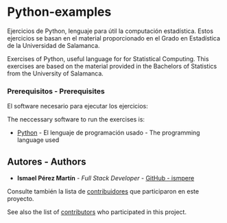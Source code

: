 # Python-examples

Ejercicios de Python, lenguaje para útil la computación estadística. Estos ejercicios se basan en el material proporcionado en el Grado en Estadística de la Universidad de Salamanca.

Exercises of Python, useful language for for Statistical Computing. This exercises are based on the material provided in the Bachelors of Statistics from the University of Salamanca.

### Prerequisitos - Prerequisites

El software necesario para ejecutar los ejercicios:

The neccessary software to run the exercises is:

- [Python](https://www.python.org/) - El lenguaje de programación usado - The programming language used

## Autores - Authors

- **Ismael Pérez Martín** - _Full Stack Developer_ - [GitHub - ismpere](https://github.com/ismpere)

Consulte también la lista de [contribuidores](https://github.com/jesusinri/SAD/graphs/contributors) que participaron en este proyecto.

See also the list of [contributors](https://github.com/jesusinri/SAD/graphs/contributors) who participated in this project.
